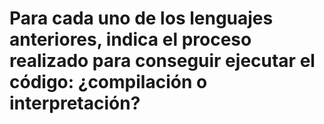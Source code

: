 # Para cada uno de los lenguajes anteriores, indica el proceso realizado para conseguir ejecutar el código: ¿compilación o interpretación?